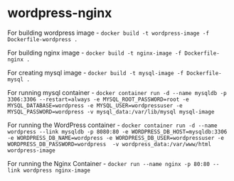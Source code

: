 # wordpress-nginx
For building wordpress image -
``` docker build -t wordpress-image -f Dockerfile-wordpress . ```

For building nginx image -
``` docker build -t nginx-image -f Dockerfile-nginx . ```

For creating mysql image -
``` docker build -t mysql-image -f Dockerfile-mysql . ```


For running mysql container -
``` docker container run -d --name mysqldb -p 3306:3306 --restart=always -e MYSQL_ROOT_PASSWORD=root -e MYSQL_DATABASE=wordpress -e MYSQL_USER=wordpressuser -e MYSQL_PASSWORD=wordpress -v mysql_data:/var/lib/mysql mysql-image ```

For running the WordPress container - 
``` docker container run -d --name wordpress --link mysqldb -p 8080:80 -e WORDPRESS_DB_HOST=mysqldb:3306 -e WORDPRESS_DB_NAME=wordpress -e WORDPRESS_DB_USER=wordpressuser -e WORDPRESS_DB_PASSWORD=wordpress  -v wordpress_data:/var/www/html wordpress-image ```

For running the Nginx Container - 
``` docker run --name nginx -p 80:80 --link wordpress nginx-image ```

